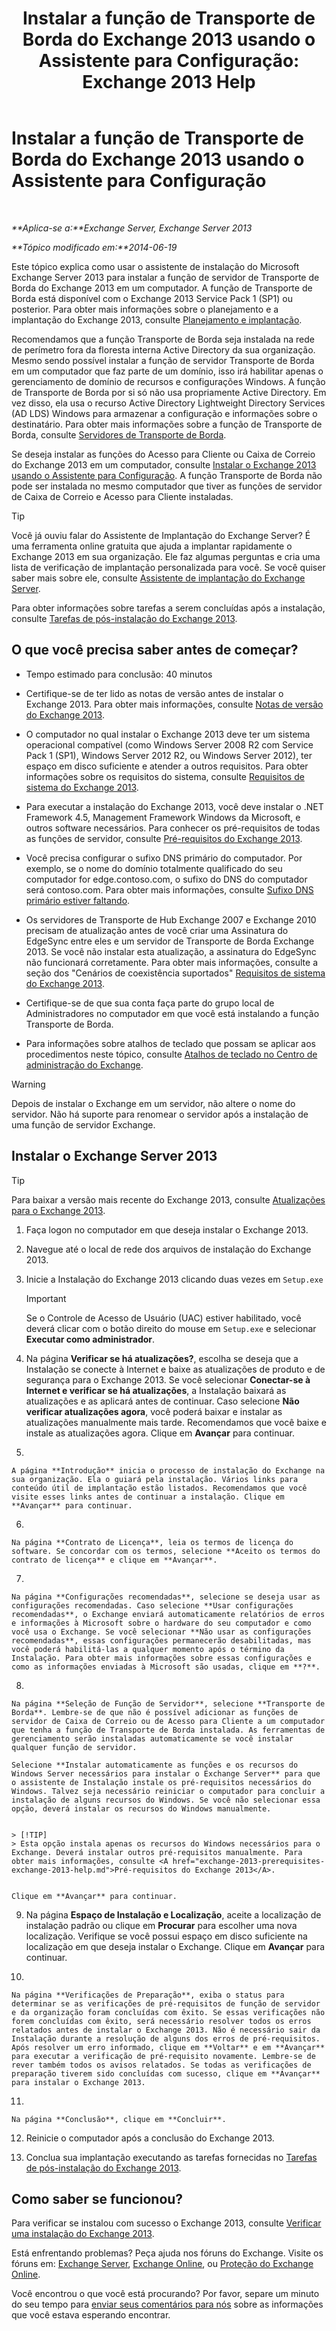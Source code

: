 ﻿---
title: 'Instalar a função de Transporte de Borda do Exchange 2013 usando o Assistente para Configuração: Exchange 2013 Help'
TOCTitle: Instalar a função de Transporte de Borda do Exchange 2013 usando o Assistente para Configuração
ms:assetid: b8e51b0b-201e-4c64-92c8-3ac0db04b6e2
ms:mtpsurl: https://technet.microsoft.com/pt-br/library/Dn635117(v=EXCHG.150)
ms:contentKeyID: 61203510
ms.date: 05/22/2018
mtps_version: v=EXCHG.150
ms.translationtype: MT
---

# Instalar a função de Transporte de Borda do Exchange 2013 usando o Assistente para Configuração

 

_**Aplica-se a:**Exchange Server, Exchange Server 2013_

_**Tópico modificado em:**2014-06-19_

Este tópico explica como usar o assistente de instalação do Microsoft Exchange Server 2013 para instalar a função de servidor de Transporte de Borda do Exchange 2013 em um computador. A função de Transporte de Borda está disponível com o Exchange 2013 Service Pack 1 (SP1) ou posterior. Para obter mais informações sobre o planejamento e a implantação do Exchange 2013, consulte [Planejamento e implantação](planning-and-deployment-for-exchange-2013-installation-instructions.md).

Recomendamos que a função Transporte de Borda seja instalada na rede de perímetro fora da floresta interna Active Directory da sua organização. Mesmo sendo possível instalar a função de servidor Transporte de Borda em um computador que faz parte de um domínio, isso irá habilitar apenas o gerenciamento de domínio de recursos e configurações Windows. A função de Transporte de Borda por si só não usa propriamente Active Directory. Em vez disso, ela usa o recurso Active Directory Lightweight Directory Services (AD LDS) Windows para armazenar a configuração e informações sobre o destinatário. Para obter mais informações sobre a função de Transporte de Borda, consulte [Servidores de Transporte de Borda](edge-transport-servers-exchange-2013-help.md).

Se deseja instalar as funções do Acesso para Cliente ou Caixa de Correio do Exchange 2013 em um computador, consulte [Instalar o Exchange 2013 usando o Assistente para Configuração](install-exchange-2013-using-the-setup-wizard-exchange-2013-help.md). A função Transporte de Borda não pode ser instalada no mesmo computador que tiver as funções de servidor de Caixa de Correio e Acesso para Cliente instaladas.


> [!TIP]
> Você já ouviu falar do Assistente de Implantação do Exchange Server? É uma ferramenta online gratuita que ajuda a implantar rapidamente o Exchange 2013 em sua organização. Ele faz algumas perguntas e cria uma lista de verificação de implantação personalizada para você. Se você quiser saber mais sobre ele, consulte <A href="exchange-server-deployment-assistant-exchange-2013-help.md">Assistente de implantação do Exchange Server</A>.



Para obter informações sobre tarefas a serem concluídas após a instalação, consulte [Tarefas de pós-instalação do Exchange 2013](exchange-2013-post-installation-tasks-exchange-2013-help.md).

## O que você precisa saber antes de começar?

  - Tempo estimado para conclusão: 40 minutos

  - Certifique-se de ter lido as notas de versão antes de instalar o Exchange 2013. Para obter mais informações, consulte [Notas de versão do Exchange 2013](release-notes-for-exchange-2013-exchange-2013-help.md).

  - O computador no qual instalar o Exchange 2013 deve ter um sistema operacional compatível (como Windows Server 2008 R2 com Service Pack 1 (SP1), Windows Server 2012 R2, ou Windows Server 2012), ter espaço em disco suficiente e atender a outros requisitos. Para obter informações sobre os requisitos do sistema, consulte [Requisitos de sistema do Exchange 2013](exchange-2013-system-requirements-exchange-2013-help.md).

  - Para executar a instalação do Exchange 2013, você deve instalar o .NET Framework 4.5, Management Framework Windows da Microsoft, e outros software necessários. Para conhecer os pré-requisitos de todas as funções de servidor, consulte [Pré-requisitos do Exchange 2013](exchange-2013-prerequisites-exchange-2013-help.md).

  - Você precisa configurar o sufixo DNS primário do computador. Por exemplo, se o nome do domínio totalmente qualificado do seu computador for edge.contoso.com, o sufixo do DNS do computador será contoso.com. Para obter mais informações, consulte [Sufixo DNS primário estiver faltando](primary-dns-suffix-is-missing-exchange-2013-help.md).

  - Os servidores de Transporte de Hub Exchange 2007 e Exchange 2010 precisam de atualização antes de você criar uma Assinatura do EdgeSync entre eles e um servidor de Transporte de Borda Exchange 2013. Se você não instalar esta atualização, a assinatura do EdgeSync não funcionará corretamente. Para obter mais informações, consulte a seção dos "Cenários de coexistência suportados" [Requisitos de sistema do Exchange 2013](exchange-2013-system-requirements-exchange-2013-help.md).

  - Certifique-se de que sua conta faça parte do grupo local de Administradores no computador em que você está instalando a função Transporte de Borda.

  - Para informações sobre atalhos de teclado que possam se aplicar aos procedimentos neste tópico, consulte [Atalhos de teclado no Centro de administração do Exchange](keyboard-shortcuts-in-the-exchange-admin-center-exchange-online-protection-help.md).


> [!WARNING]
> Depois de instalar o Exchange em um servidor, não altere o nome do servidor. Não há suporte para renomear o servidor após a instalação de uma função de servidor Exchange.



## Instalar o Exchange Server 2013


> [!TIP]
> Para baixar a versão mais recente do Exchange 2013, consulte <A href="updates-for-exchange-2013-exchange-2013-help.md">Atualizações para o Exchange 2013</A>.



1.  Faça logon no computador em que deseja instalar o Exchange 2013.

2.  Navegue até o local de rede dos arquivos de instalação do Exchange 2013.

3.  Inicie a Instalação do Exchange 2013 clicando duas vezes em `Setup.exe`
    

    > [!IMPORTANT]
    > Se o Controle de Acesso de Usuário (UAC) estiver habilitado, você deverá clicar com o botão direito do mouse em <CODE>Setup.exe</CODE> e selecionar <STRONG>Executar como administrador</STRONG>.



4.  Na página **Verificar se há atualizações?**, escolha se deseja que a Instalação se conecte à Internet e baixe as atualizações de produto e de segurança para o Exchange 2013. Se você selecionar **Conectar-se à Internet e verificar se há atualizações**, a Instalação baixará as atualizações e as aplicará antes de continuar. Caso selecione **Não verificar atualizações agora**, você poderá baixar e instalar as atualizações manualmente mais tarde. Recomendamos que você baixe e instale as atualizações agora. Clique em **Avançar** para continuar.

5.  
    
    A página **Introdução** inicia o processo de instalação do Exchange na sua organização. Ela o guiará pela instalação. Vários links para conteúdo útil de implantação estão listados. Recomendamos que você visite esses links antes de continuar a instalação. Clique em **Avançar** para continuar.

6.  
    
    Na página **Contrato de Licença**, leia os termos de licença do software. Se concordar com os termos, selecione **Aceito os termos do contrato de licença** e clique em **Avançar**.

7.  
    
    Na página **Configurações recomendadas**, selecione se deseja usar as configurações recomendadas. Caso selecione **Usar configurações recomendadas**, o Exchange enviará automaticamente relatórios de erros e informações à Microsoft sobre o hardware do seu computador e como você usa o Exchange. Se você selecionar **Não usar as configurações recomendadas**, essas configurações permanecerão desabilitadas, mas você poderá habilitá-las a qualquer momento após o término da Instalação. Para obter mais informações sobre essas configurações e como as informações enviadas à Microsoft são usadas, clique em **?**.

8.  
    
    Na página **Seleção de Função de Servidor**, selecione **Transporte de Borda**. Lembre-se de que não é possível adicionar as funções de servidor de Caixa de Correio ou de Acesso para Cliente a um computador que tenha a função de Transporte de Borda instalada. As ferramentas de gerenciamento serão instaladas automaticamente se você instalar qualquer função de servidor.
    
    Selecione **Instalar automaticamente as funções e os recursos do Windows Server necessários para instalar o Exchange Server** para que o assistente de Instalação instale os pré-requisitos necessários do Windows. Talvez seja necessário reiniciar o computador para concluir a instalação de alguns recursos do Windows. Se você não selecionar essa opção, deverá instalar os recursos do Windows manualmente.
    

    > [!TIP]
    > Esta opção instala apenas os recursos do Windows necessários para o Exchange. Deverá instalar outros pré-requisitos manualmente. Para obter mais informações, consulte <A href="exchange-2013-prerequisites-exchange-2013-help.md">Pré-requisitos do Exchange 2013</A>.

    
    Clique em **Avançar** para continuar.

9.  Na página **Espaço de Instalação e Localização**, aceite a localização de instalação padrão ou clique em **Procurar** para escolher uma nova localização. Verifique se você possui espaço em disco suficiente na localização em que deseja instalar o Exchange. Clique em **Avançar** para continuar.

10. 
    
    Na página **Verificações de Preparação**, exiba o status para determinar se as verificações de pré-requisitos de função de servidor e da organização foram concluídas com êxito. Se essas verificações não forem concluídas com êxito, será necessário resolver todos os erros relatados antes de instalar o Exchange 2013. Não é necessário sair da Instalação durante a resolução de alguns dos erros de pré-requisitos. Após resolver um erro informado, clique em **Voltar** e em **Avançar** para executar a verificação de pré-requisito novamente. Lembre-se de rever também todos os avisos relatados. Se todas as verificações de preparação tiverem sido concluídas com sucesso, clique em **Avançar** para instalar o Exchange 2013.

11. 
    
    Na página **Conclusão**, clique em **Concluir**.

12. Reinicie o computador após a conclusão do Exchange 2013.

13. Conclua sua implantação executando as tarefas fornecidas no [Tarefas de pós-instalação do Exchange 2013](exchange-2013-post-installation-tasks-exchange-2013-help.md).

## Como saber se funcionou?

Para verificar se instalou com sucesso o Exchange 2013, consulte [Verificar uma instalação do Exchange 2013](verify-an-exchange-2013-installation-exchange-2013-help.md).

Está enfrentando problemas? Peça ajuda nos fóruns do Exchange. Visite os fóruns em: [Exchange Server](https://go.microsoft.com/fwlink/p/?linkid=60612), [Exchange Online](https://go.microsoft.com/fwlink/p/?linkid=267542), ou [Proteção do Exchange Online](https://go.microsoft.com/fwlink/p/?linkid=285351).

Você encontrou o que você está procurando? Por favor, separe um minuto do seu tempo para [enviar seus comentários para nós](mailto:exsetuphelpfeedback@microsoft.com?subject=exchange%202013%20setup%20help%20feedback) sobre as informações que você estava esperando encontrar.

